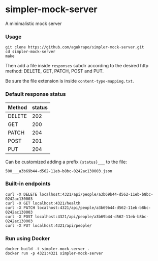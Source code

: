 # simpler-mock-server

A minimalistic mock server

### Usage

```
git clone https://github.com/agukrapo/simpler-mock-server.git
cd simpler-mock-server
make
```

Then add a file inside `responses` subdir according to the desired http method: DELETE, GET, PATCH, POST and PUT.

Be sure the file extension is inside `content-type-mapping.txt`.

### Default response status

Method | status
-------| ------
DELETE | 202
GET    | 200
PATCH  | 204
POST   | 201
PUT    | 204

Can be customized adding a prefix `{status}___` to the file:

	500___a3b69b44-d562-11eb-b8bc-0242ac130003.json

### Built-in endpoints

```
curl -X DELETE localhost:4321/api/people/a3b69b44-d562-11eb-b8bc-0242ac130003
curl -X GET localhost:4321/health
curl -X PATCH localhost:4321/api/people/a3b69b44-d562-11eb-b8bc-0242ac130003
curl -X POST localhost:4321/api/people/a3b69b44-d562-11eb-b8bc-0242ac130003
curl -X PUT localhost:4321/api/people/
```

### Run using Docker

```
docker build -t simpler-mock-server .
docker run -p 4321:4321 simpler-mock-server
```